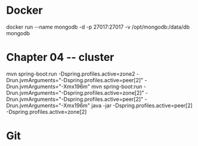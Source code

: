 # Docker
docker run --name mongodb -d -p 27017:27017 -v /opt/mongodb:/data/db mongodb

# Chapter 04 -- cluster
mvn spring-boot:run -Dspring.profiles.active=zone2 -Drun.jvmArguments="-Dspring.profiles.active=peer[2]" -Drun.jvmArguments="-Xmx196m"
mvn spring-boot:run -Drun.jvmArguments="-Dspring.profiles.active=zone[2]" -Drun.jvmArguments="-Dspring.profiles.active=peer[2]" -Drun.jvmArguments="-Xmx196m"
java -jar -Dspring.profiles.active=peer[2] -Dspring.profiles.active=zone[2] 

# Git